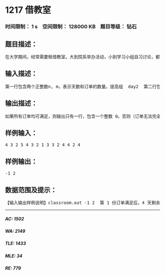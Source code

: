 # 1217 借教室   
### 时间限制： 1 s&nbsp;&nbsp;&nbsp;&nbsp;空间限制： 128000 KB&nbsp;&nbsp;&nbsp;&nbsp;题目等级： 钻石  
## 题目描述：  

<pre>
在大学期间，经常需要租借教室。大到院系举办活动，小到学习小组自习讨论，都需要向学校申请借教室。教室的大小功能不同，借教室人的身份不同，借教室的手续也不一样。面对海量租借教室的信息，我们自然希望编程解决这个问题。我们需要处理接下来n天的借教室信息，其中第i天学校有ri个教室可供租借。共有m份订单，每份订单用三个正整数描述，分别为dj, sj, tj，表示某租借者需要从第sj天到第tj天租借教室（包括第sj天和第tj天），每天需要租借dj个教室。我们假定，租借者对教室的大小、地点没有要求。即对于每份订单，我们只需要每天提供dj个教室，而它们具体是哪些教室，每天是否是相同的教室则不用考虑。借教室的原则是先到先得，也就是说我们要按照订单的先后顺序依次为每份订单分配教室。如果在分配的过程中遇到一份订单无法完全满足，则需要停止教室的分配，通知当前申请人修改订单。这里的无法满足指从第sj天到第tj天中有至少一天剩余的教室数量不足dj个。现在我们需要知道，是否会有订单无法完全满足。如果有，需要通知哪一个申请人修改订单。
</pre>
  
  
## 输入描述：  

<pre>
第一行包含两个正整数n, m，表示天数和订单的数量。提高组  day2  第二行包含n个正整数，其中第i个数为ri，表示第i天可用于租借的教室数量。接下来有m行，每行包含三个正整数dj, sj, tj，表示租借的数量，租借开始、结束分别在第几天。每行相邻的两个数之间均用一个空格隔开。天数与订单均用从1开始的整数编号。
</pre>
  
  
## 输出描述：  

<pre>
如果所有订单均可满足，则输出只有一行，包含一个整数 0。否则（订单无法完全满足）输出两行，第一行输出一个负整数-1，第二行输出需要修改订单的申请人编号。
</pre>
  
  
## 样例输入：  

<pre>
4 3 2 5 4 3 2 1 3 3 2 4 4 2 4 
</pre>
  
  
## 样例输出：  

<pre>
-1 2 
</pre>
  
  
## 数据范围及提示：  

<pre>
【输入输出样例说明】classroom.out -1 2  第 1 份订单满足后，4 天剩余的教室数分别为 0，3，2，3。第 2 份订单要求第 2 天到第 4 天每天提供 3 个教室，而第 3 天剩余的教室数为 2，因此无法满足。分配停止，通知第2 个申请人修改订单。【数据范围】对于 10%的数据，有1 &le;  n, m &le;  10；对于 30%的数据，有1 &le;  n, m &le; 1000；对于 70%的数据，有1 &le;  n, m &le;   105；对于 100%的数据，有1 &le; n, m &le; 10^6, 0 &le; ri, dj&le; 10^9, 1 &le; sj&le; tj&le; n。
</pre>
  
  
***  

##### AC: 1502  
##### WA: 2149  
##### TLE: 1433  
##### MLE: 34  
##### RE: 779  
